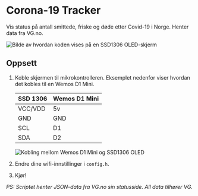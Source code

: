 # Corona-19 Tracker

Vis status på antall smittede, friske og døde etter Covid-19 i Norge. Henter data fra VG.no.

![Bilde av hvordan koden vises på en SSD1306 OLED-skjerm](https://i.imgur.com/SZmKD7K.jpg "Skjermbilde av fungerende kode")

## Oppsett

1. Koble skjermen til mikrokontrolleren. Eksemplet nedenfor viser hvordan det kobles til en Wemos D1 Mini.
    
    | **SSD 1306** | **Wemos D1 Mini** |
    |----------|---------------|
    | VCC/VDD  | 5v            |
    | GND      | GND           |
    | SCL      | D1            |
    | SDA      | D2            |

    ![Kobling mellom Wemos D1 Mini og SSD1306 OLED](https://automatedhome.party/wp-content/uploads/2017/04/WemosOLED.png "Kolbingsskjema")

2. Endre dine wifi-innstillinger i  `config.h`.
   
3. Kjør!

_PS: Scriptet henter JSON-data fra VG.no sin statusside. All data tilhører VG._
